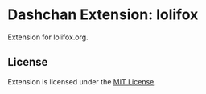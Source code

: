 # Dashchan Extension: lolifox

Extension for lolifox.org.

## License

Extension is licensed under the [MIT License](LICENSE).
